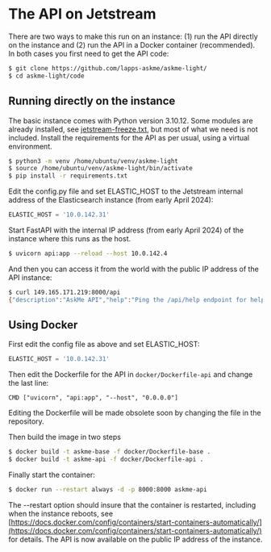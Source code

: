 # The API on Jetstream

There are two ways to make this run on an instance: (1) run the API directly on the instance and (2) run the API in a Docker container (recommended). In both cases you first need to get the API code:

```bash
$ git clone https://github.com/lapps-askme/askme-light/
$ cd askme-light/code
```

## Running directly on the instance

The basic instance comes with Python version 3.10.12. Some modules are already installed, see [jetstream-freeze.txt](jetstream-freeze.txt), but most of what we need is not included. Install the requirements for the API as per usual, using a virtual environment.

```bash
$ python3 -m venv /home/ubuntu/venv/askme-light
$ source /home/ubuntu/venv/askme-light/bin/activate
$ pip install -r requirements.txt
```

Edit the config.py file and set ELASTIC_HOST to the Jetstream internal address of the Elasticsearch instance (from early April 2024):

```python
ELASTIC_HOST = '10.0.142.31'
```

Start FastAPI with the internal IP address (from early April 2024) of the instance where this runs as the host.

```bash
$ uvicorn api:app --reload --host 10.0.142.4
```

And then you can access it from the world with the public IP address of the API instance:

```bash
$ curl 149.165.171.219:8000/api
{"description":"AskMe API","help":"Ping the /api/help endpoint for help"}
```

## Using Docker

First edit the config file as above and set ELASTIC_HOST:

```python
ELASTIC_HOST = '10.0.142.31'
```

Then edit the Dockerfile for the API in `docker/Dockerfile-api` and change the last line:

```docker
CMD ["uvicorn", "api:app", "--host", "0.0.0.0"]
```

Editing the Dockerfile will be made obsolete soon by changing the file in the repository.

Then build the image in two steps

```bash
$ docker build -t askme-base -f docker/Dockerfile-base .
$ docker build -t askme-api -f docker/Dockerfile-api .
```

Finally start the container:

```bash
$ docker run --restart always -d -p 8000:8000 askme-api
```

The --restart option should insure that the container is restarted, including when the instance reboots, see [https://docs.docker.com/config/containers/start-containers-automatically/](https://docs.docker.com/config/containers/start-containers-automatically/) for details. The API is now available on the public IP address of the instance.
